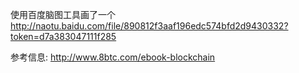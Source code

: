 
使用百度脑图工具画了一个
http://naotu.baidu.com/file/890812f3aaf196edc574bfd2d9430332?token=d7a383047111f285

参考信息:
http://www.8btc.com/ebook-blockchain

